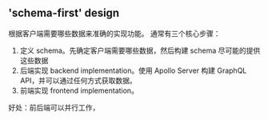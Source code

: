 ## 'schema-first' design 
根据客户端需要哪些数据来准确的实现功能。
通常有三个核心步骤：
1. 定义 schema。先确定客户端需要哪些数据，然后构建 schema 尽可能的提供这些数据
2. 后端实现 backend implementation。使用 Apollo Server 构建 GraphQL API，并可以通过任何方式获取数据。
3. 前端实现 frontend implementation。

好处：前后端可以并行工作，